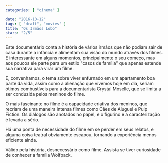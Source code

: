 ```yaml
---
categories: [ "cinema" ]

date: "2016-10-12"
tags: [ "draft", "movies" ]
title: "Os Irmãos Lobo"
stars: "2/5"
---
```

Este documentário conta a história de vários irmãos que não podiam sair de casa durante a infância e alimentam sua visão do mundo através dos filmes. É interessante em alguns momentos, principalmente o seu começo, mas aos poucos ele parte para um estilo "casos de família" que apenas estende sua narrativa para virar um filme.

E, convenhamos, o tema sobre viver enfurnado em um apartamento boa parte da vida, assim como a alienação que vivemos hoje em dia, seriam ótimos combustíveis para a documentarista Crystal Moselle, que se limita a ser conduzida pelos meninos do filme.

O mais fascinante no filme é a capacidade criativa dos meninos, que recriam de uma maneira intensa filmes como Cães de Aluguel e Pulp Fiction. Os diálogos são anotados no papel, e o figurino e a caracterização é levada a sério.

Há uma ponta de necessidade do filme em se perder em seus relatos, e alguma coisa teatral obviamente escapou, tornando a experiência menos eficiente ainda.

Válido pela história, desnecessário como filme. Assista se tiver curiosidade de conhecer a família Wolfpack.
